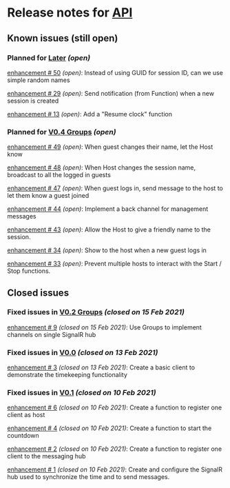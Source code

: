 # Release notes for [API](https://github.com/lbugnion/timekeeper/projects/2)

## Known issues (still open)

### Planned for [Later](https://github.com/lbugnion/timekeeper/milestone/2) *(open)*

[enhancement # 50](https://github.com/lbugnion/timekeeper/issues/50) *(open)*: Instead of using GUID for session ID, can we use simple random names 

[enhancement # 29](https://github.com/lbugnion/timekeeper/issues/29) *(open)*: Send notification (from Function) when a new session is created

[enhancement # 13](https://github.com/lbugnion/timekeeper/issues/13) *(open)*: Add a "Resume clock" function

### Planned for [V0.4 Groups](https://github.com/lbugnion/timekeeper/milestone/7) *(open)*

[enhancement # 49](https://github.com/lbugnion/timekeeper/issues/49) *(open)*: When guest changes their name, let the Host know

[enhancement # 48](https://github.com/lbugnion/timekeeper/issues/48) *(open)*: When Host changes the session name, broadcast to all the logged in guests

[enhancement # 47](https://github.com/lbugnion/timekeeper/issues/47) *(open)*: When guest logs in, send message to the host to let them know a guest joined

[enhancement # 44](https://github.com/lbugnion/timekeeper/issues/44) *(open)*: Implement a back channel for management messages 

[enhancement # 43](https://github.com/lbugnion/timekeeper/issues/43) *(open)*: Allow the Host to give a friendly name to the session. 

[enhancement # 34](https://github.com/lbugnion/timekeeper/issues/34) *(open)*: Show to the host when a new guest logs in

[enhancement # 33](https://github.com/lbugnion/timekeeper/issues/33) *(open)*: Prevent multiple hosts to interact with the Start / Stop functions.

## Closed issues

### Fixed issues in [V0.2 Groups](https://github.com/lbugnion/timekeeper/milestone/4) *(closed on 15 Feb 2021)*

[enhancement # 9](https://github.com/lbugnion/timekeeper/issues/9) *(closed on 15 Feb 2021)*: Use Groups to implement channels on single SignalR hub

### Fixed issues in [V0.0](https://github.com/lbugnion/timekeeper/milestone/5) *(closed on 13 Feb 2021)*

[enhancement # 3](https://github.com/lbugnion/timekeeper/issues/3) *(closed on 13 Feb 2021)*: Create a basic client to demonstrate the timekeeping functionality

### Fixed issues in [V0.1](https://github.com/lbugnion/timekeeper/milestone/1) *(closed on 10 Feb 2021)*

[enhancement # 6](https://github.com/lbugnion/timekeeper/issues/6) *(closed on 10 Feb 2021)*: Create a function to register one client as host

[enhancement # 4](https://github.com/lbugnion/timekeeper/issues/4) *(closed on 10 Feb 2021)*: Create a function to start the countdown

[enhancement # 2](https://github.com/lbugnion/timekeeper/issues/2) *(closed on 10 Feb 2021)*: Create a function to register one client to the messaging hub

[enhancement # 1](https://github.com/lbugnion/timekeeper/issues/1) *(closed on 10 Feb 2021)*: Create and configure the SignalR hub used to synchronize the time and to send messages.

